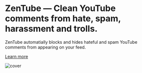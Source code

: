 # ZenTube — Clean YouTube comments from hate, spam, harassment and trolls.

ZenTube automatially blocks and hides hateful and spam YouTube comments from appearing on your feed.

[Learn more](https://zentube.glitch.me/)

![cover](https://cdn.glitch.global/6a375b6d-fb9a-4468-ad9c-ccf89b5e6b58/comments.png)